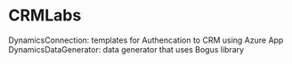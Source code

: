 # CRMLabs
DynamicsConnection: templates for Authencation to CRM using Azure App
DynamicsDataGenerator: data generator that uses Bogus library
